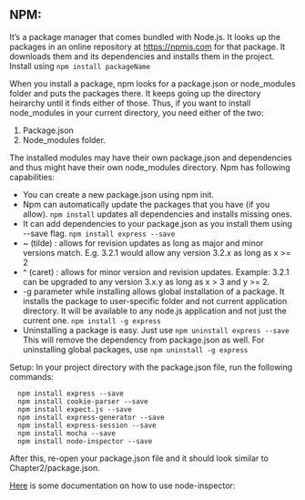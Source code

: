 NPM:
----
It’s a package manager that comes bundled with Node.js. It looks up the packages in an online repository at https://npmjs.com for that package. It downloads them and its dependencies and installs them in the project. Install using `npm install packageName`

When you install a package, npm looks for a package.json or node_modules folder and puts the packages there. It keeps going up the directory heirarchy until it finds either of those. Thus, if you want to install node_modules in your current directory, you need either of the two:

 1. Package.json
 2. Node_modules folder.

The installed modules may have their own package.json and dependencies and thus might have their own node_modules directory.
Npm has following capabilities:

 - You can create a new package.json using npm init.
 - Npm can  automatically update the packages that you have (if you allow).  `npm install` updates all dependencies and installs missing ones.
 - It can add dependencies to your package.json as you install them using
    --save flag. `npm install express --save`
 -  ~ (tilde) : allows for revision updates as long as major and minor versions match. E.g. 3.2.1  would allow any version 3.2.x as long as x >= 2
 - ^ (caret) : allows for minor version and revision updates. Example: 3.2.1 can be upgraded to any version 3.x.y as long as x > 3 and y >= 2.
 - -g parameter while installing allows global installation of a package. It installs the package to user-specific folder and not current application directory. It will be available to any node.js application and not just the current one. `npm install -g express`
 - Uninstalling a package is easy. Just use `npm uninstall express --save` This will remove the dependency from package.json as well. For uninstalling global packages, use `npm uninstall -g express`

Setup:
In your project directory with the package.json file, run the following commands:

      npm install express --save
      npm install cookie-parser --save
      npm install expect.js --save
      npm install express-generator --save
      npm install express-session --save
      npm install mocha --save
      npm install node-inspector --save

After this, re-open your package.json file and it should look similar to Chapter2/package.json.

[Here](https://github.com/node-inspector/node-inspector) is some documentation on how to use node-inspector:
